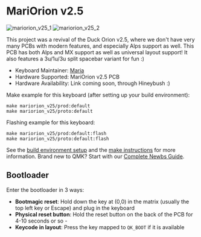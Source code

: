 # MariOrion v2.5

![mariorion_v25_1](https://i.imgur.com/3OrUK2ph.jpeg)
![mariorion_v25_2](https://i.imgur.com/OvMBHOlh.jpeg)

This project was a revival of the Duck Orion v2.5, where we don't have very many PCBs with modern features, and 
especially Alps support as well. This PCB has both Alps and MX support as well as universal layout support! It also 
features a 3u/1u/3u split spacebar variant for fun :)

* Keyboard Maintainer: [Maria](https://github.com/toril940)
* Hardware Supported: MariOrion v2.5 PCB
* Hardware Availability: Link coming soon, through Hineybush :)

Make example for this keyboard (after setting up your build environment):

    make mariorion_v25/prod:default
    make mariorion_v25/proto:default

Flashing example for this keyboard:

    make mariorion_v25/prod:default:flash
    make mariorion_v25/proto:default:flash

See the [build environment setup](https://docs.qmk.fm/#/getting_started_build_tools) and the [make instructions](https://docs.qmk.fm/#/getting_started_make_guide) for more information. Brand new to QMK? Start with our [Complete Newbs Guide](https://docs.qmk.fm/#/newbs).


## Bootloader

Enter the bootloader in 3 ways:

* **Bootmagic reset**: Hold down the key at (0,0) in the matrix (usually the top left key or Escape) and plug in the keyboard
* **Physical reset button**: Hold the reset button on the back of the PCB for 4-10 seconds or so - 
* **Keycode in layout**: Press the key mapped to `QK_BOOT` if it is available

